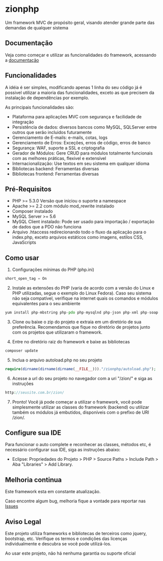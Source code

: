 # zionphp

Um framework MVC de propósito geral, visando atender grande parte das demandas de qualquer sistema

## Documentação

Veja como começar e utilizar as funcionalidades do framework, acessando a
[documentação](https://htmlpreview.github.io/?https://github.com/vcd94xt10z/zionphp/blob/master/docs/index.html)

## Funcionalidades

A idéia é ser simples, modificando apenas 1 linha do seu código já é possivel utilizar a maioria das funcionalidades, 
exceto as que precisem da instalação de dependências por exemplo.

As principais funcionalidades são:
- Plataforma para aplicações MVC com segurança e facilidade de integração
- Persistência de dados: diversos bancos como MySQL, SQLServer entre outros que serão incluidos futuramente
- Gerenciamento de E-mails: e-mails, cotas, logs
- Gerenciamento de Erros: Exceções, erros de código, erros de banco
- Segurança: WAF, suporte a SSL e criptografia
- Gerador de Módulos: Gere CRUD para módulos totalmente funcionais com as melhores práticas, flexivel e extensível
- Internacionalização: Use textos em seu sistema em qualquer idioma
- Bibliotecas backend: Ferramentas diversas
- Bibliotecas frontend: Ferramentas diversas

## Pré-Requisitos

- PHP >= 5.3.0 Versão que iniciou o suporte a namespace
- Apache >= 2.2 com módulo mod_rewrite instalado
- Composer instalado
- MySQL Server >= 5.6
- MySQL Client instalado: Pode ser usado para importação / exportação de dados que a PDO não funciona
- Arquivo .htaccess redirecionando todo o fluxo da aplicação para o index.php, exceto arquivos estáticos como 
imagens, estilos CSS, JavaScripts

## Como usar

1) Configurações mínimas do PHP (php.ini)

```php 
short_open_tag = On
```

2) Instale as extensões do PHP (varia de acordo com a versão do Linux e PHP utilizadas, segue o exemplo do Linux Fedora). Caso seu sistema não seja compatível, verifique na internet quais os comandos e módulos equivalentes para
o seu ambiente

```php 
yum install php-mbstring php-pdo php-mysqlnd php-json php-xml php-soap php-zip php-xdebug php-process php-posix
```

3) Clone ou baixe o zip do projeto e extraia em um diretório de sua preferência. Recomendamos que fique no diretório de projetos junto com os projetos que utilizaram o framework.

4) Entre no diretório raiz do framework e baixe as bibliotecas

```php 
composer update
```

5) Inclua o arquivo autoload.php no seu projeto 
 
```php
require(dirname(dirname(dirname(__FILE__)))."/zionphp/autoload.php");
```
 
6) Acesse a url do seu projeto no navegador com a uri "/zion/" e siga as instruções

```php 
http://seusite.com.br/zion/
```

7) Pronto! Você já pode começar a utilizar o framework, você pode simplesmente utilizar as classes do framework (backend) ou utilizar também os módulos já embutidos, disponíveis com o prefixo de URI /zion/. 

## Configure sua IDE

Para funcionar o auto complete e reconhecer as classes, métodos etc, é necessário configurar sua IDE, siga as instruções abaixo:
- Eclipse: Propriedades do Projeto > PHP > Source Paths > Include Path > Aba "Libraries" > Add Library.

## Melhoria continua

Este framework esta em constante atualização.

Caso encontre algum bug, melhoria fique a vontade para reportar nas 
[Issues](https://github.com/vcd94xt10z/zionphp/issues)

## Aviso Legal

Este projeto utiliza frameworks e bibliotecas de terceiros como jquery, bootstrap, etc. 
Verifique os termos e condições das licenças individualmente e descubra se você pode utilizá-los.

Ao usar este projeto, não há nenhuma garantia ou suporte oficial
